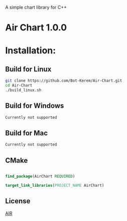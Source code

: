 A simple chart library for C++

# Air Chart 1.0.0

# Installation:

## Build for Linux
```sh
git clone https://github.com/Bot-Kerem/Air-Chart.git
cd Air-Chart
./build_linux.sh
```

## Build for Windows
```bat
Currently not supported
```

## Build for Mac
```bat
Currently not supported
```

## CMake

```cmake

find_package(AirChart REQUIRED)

target_link_libraries(PROJECT_NAME AirChart)

```

## License

[AIR](https://www.youtube.com/watch?v=dQw4w9WgXcQ)
